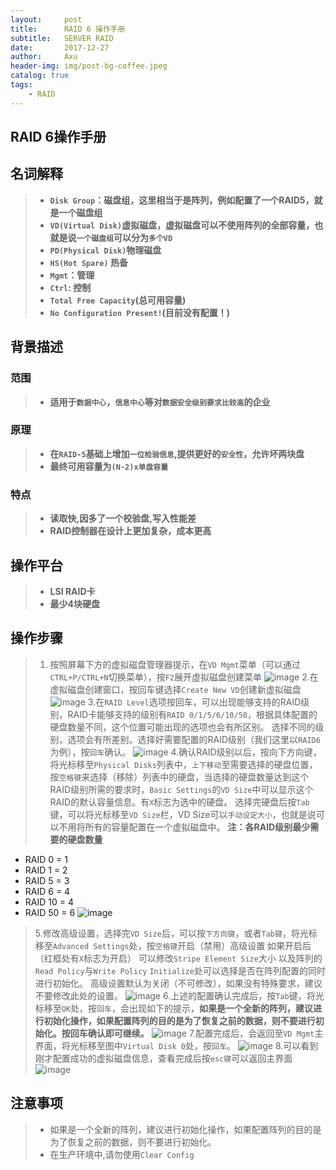 ```yaml
---
layout:     post
title:      RAID 6 操作手册
subtitle:   SERVER RAID
date:       2017-12-27
author:     Axu
header-img: img/post-bg-coffee.jpeg
catalog: true
tags:
    - RAID
---
```









## RAID 6操作手册

## 名词解释
> - **`Disk Group`：磁盘组，这里相当于是阵列，例如配置了一个RAID5，就是一个磁盘组** 
> - **`VD(Virtual Disk)`虚拟磁盘，虚拟磁盘可以不使用阵列的全部容量，也就是说`一个磁盘组`可以分为`多个VD`**    
> - **`PD(Physical Disk)`物理磁盘** 
> - **`HS(Hot Spare)` 热备**
> - **`Mgmt`：管理**
> - **`Ctrl`: 控制**
> - **`Total Free Capacity`(总可用容量)**
> - **`No Configuration Present!`(目前没有配置！)**


## 背景描述
### 范围
> - **适用于`数据中心`，`信息中心`等对`数据安全级别要求比较高`的企业**

### 原理
> - **在`RAID-5`基础上增加`一位检验信息`,提供更好的`安全性`，允许坏两块盘**
> - **最终可用容量为`(N-2)x单盘容量`**

### 特点
> - **读取快,因多了一个校验盘,写入性能差**
> - **RAID控制器在设计上更加复杂，成本更高**



## 操作平台
> - **LSI RAID卡**
> - **最少4块硬盘**



## 操作步骤
> 1. 按照屏幕下方的虚拟磁盘管理器提示，在`VD Mgmt`菜单（可以通过`CTRL+P/CTRL+N`切换菜单），按`F2`展开虚拟磁盘创建菜单 
![image](https://i.imgur.com/5sAs0FW.png)
> 2.在虚拟磁盘创建窗口，按回车键选择`Create New VD`创建新虚拟磁盘
![image](https://i.imgur.com/lbByzKR.png)
> 3.在`RAID Level`选项按回车，可以出现能够支持的RAID级别，RAID卡能够支持的级别有`RAID 0/1/5/6/10/50`，根据具体配置的硬盘数量不同，这个位置可能出现的选项也会有所区别。
选择不同的级别，选项会有所差别。选择好需要配置的RAID级别（我们这里以`RAID6`为例），按`回车`确认。
![image](https://i.imgur.com/AkUjpZz.png)
> 4.确认RAID级别以后，按向下方向键，将光标移至`Physical Disks`列表中，`上下移动`至需要选择的硬盘位置，按`空格键`来选择（移除）列表中的硬盘，当选择的硬盘数量达到这个RAID级别所需的要求时，`Basic Settings`的`VD Size`中可以显示这个RAID的默认容量信息。有`X`标志为选中的硬盘。
选择完硬盘后按`Tab`键，可以将光标移至`VD Size`栏，VD Size可以`手动设定大小`，也就是说可以不用将所有的容量配置在一个虚拟磁盘中。
**注：各RAID级别最少需要的硬盘数量**
- RAID 0 = 1 
- RAID 1 = 2 
- RAID 5 = 3 
- RAID 6 = 4 
- RAID 10 = 4 
- RAID 50 = 6
![image](https://i.imgur.com/bk589jf.png)
> 5.修改高级设置，选择完`VD Size`后，可以按`下方向键`，或者`Tab键`，将光标移至`Advanced Settings`处，按`空格键`开启（禁用）高级设置
如果开启后（红框处有`X`标志为开启）
可以修改`Stripe Element Size`大小
以及阵列的`Read Policy`与`Write Policy`
`Initialize`处可以选择是否在阵列配置的同时进行初始化。
高级设置默认为关闭（不可修改），如果没有特殊要求，建议不要修改此处的设置。
![image](https://i.imgur.com/vYmhcOs.png)
6.上述的配置确认完成后，按`Tab`键，将光标移至`OK`处，按`回车`，会出现如下的提示，**如果是一个全新的阵列，建议进行初始化操作，如果配置阵列的目的是为了恢复之前的数据，则不要进行初始化。按回车确认即可继续。**
![image](https://i.imgur.com/Jv1TuJD.png)
7.配置完成后，会返回至`VD Mgmt`主界面，将光标移至图中`Virtual Disk 0`处，按`回车`。
![image](https://i.imgur.com/ECMUxgk.png)
> 8.可以看到刚才配置成功的虚拟磁盘信息，查看完成后按`esc键`可以返回主界面
![image](https://i.imgur.com/sWwmgsB.png)



## 注意事项
> - 如果是一个全新的阵列，建议进行初始化操作，如果配置阵列的目的是为了恢复之前的数据，则不要进行初始化。
> - 在生产环境中,请勿使用`Clear Config`

